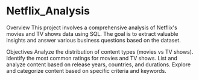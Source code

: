 # Netflix_Analysis
Overview
This project involves a comprehensive analysis of Netflix's movies and TV shows data using SQL. The goal is to extract valuable insights and answer various business questions based on the dataset. 

Objectives
Analyze the distribution of content types (movies vs TV shows).
Identify the most common ratings for movies and TV shows.
List and analyze content based on release years, countries, and durations.
Explore and categorize content based on specific criteria and keywords.
